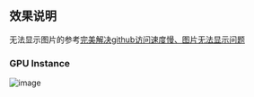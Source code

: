 ## 效果说明

无法显示图片的参考[完美解决github访问速度慢、图片无法显示问题](https://www.jianshu.com/p/58c4a3edb668)

### GPU Instance

![image](https://github.com/eangulee/UnityShader/blob/master/UnityShader/imgs/GPUInstance.png)
